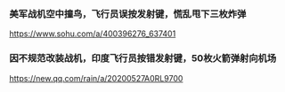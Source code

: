 ### 美军战机空中撞鸟，飞行员误按发射键，慌乱甩下三枚炸弹
https://www.sohu.com/a/400396276_637401

### 因不规范改装战机，印度飞行员按错发射键，50枚火箭弹射向机场
https://new.qq.com/rain/a/20200527A0RL9700
